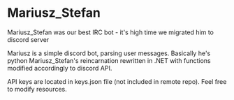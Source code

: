 # Mariusz_Stefan
Mariusz_Stefan was our best IRC bot - it's high time we migrated him to discord server

Mariusz is a simple discord bot, parsing user messages. Basically he's python Mariusz_Stefan's reincarnation rewritten in .NET with functions modified accordingly to discord API.

API keys are located in keys.json file (not included in remote repo). Feel free to modify resources.
